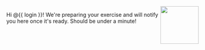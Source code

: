 <img src="https://octodex.github.com/images/constructocat2.jpg" align="right" height="100px" />

Hi @{{ login }}! We're preparing your exercise and will notify you here once it's ready. Should be under a minute!
